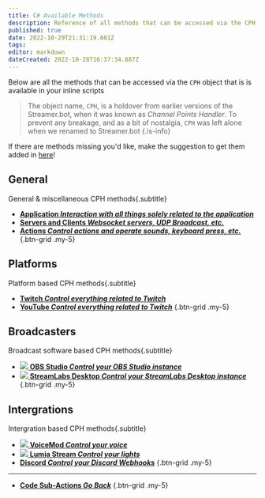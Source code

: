 ```yaml
---
title: C# Available Methods
description: Reference of all methods that can be accessed via the CPH object available in Streamer.bot
published: true
date: 2022-10-29T21:31:19.601Z
tags: 
editor: markdown
dateCreated: 2022-10-28T16:37:34.887Z
---
```


Below are all the methods that can be accessed via the `CPH` object that is is available in your inline scripts

> The object name, `CPH`, is a holdover from earlier versions of the Streamer.bot, when it was known as *Channel Points Handler*.
> To prevent any breakage, and as a bit of nostalgia, `CPH` was left alone when we renamed to Streamer.bot
{.is-info}

If there are methods missing you'd like, make the suggestion to get them added in [here](https://ideas.streamer.bot)!

## General
General & miscellaneous CPH methods{.subtitle}

* [<i class="mdi mdi-iframe primary--text"></i> **Application *Interaction with all things solely related to the application***](/Sub-Actions/Code/CSharp/Available-Methods/Application)
* [<i class="mdi mdi-server-network primary--text"></i> **Servers and Clients *Websocket servers, UDP Broadcast, etc.***](/Sub-Actions/Code/CSharp/Available-Methods/Servers-and-Clients)
* [<i class="mdi mdi-lightning-bolt primary--text"></i> **Actions *Control actions and operate sounds, keyboard press, etc.***](/Sub-Actions/Code/CSharp/Available-Methods/Actions)
{.btn-grid .my-5}

## Platforms
Platform based CPH methods{.subtitle}

* [<i class="mdi mdi-twitch text--twitch"></i> **Twitch *Control everything related to Twitch***](/Sub-Actions/Code/CSharp/Available-Methods/Twitch)
* [<i class="mdi mdi-youtube text--youtube"></i> **YouTube  *Control everything related to Twitch***](/Sub-Actions/Code/CSharp/Available-Methods/YouTube)
{.btn-grid .my-5}

## Broadcasters
Broadcast software based CPH methods{.subtitle}

* [<img src="https://streamer.bot/img/integrations/obs.svg"> **OBS Studio *Control your OBS Studio instance***](/Sub-Actions/Code/CSharp/Available-Methods/OBS)
* [<img src="https://streamer.bot/img/integrations/streamlabs.png"> **StreamLabs Desktop *Control your StreamLabs Desktop instance***](/Sub-Actions/Code/CSharp/Available-Methods/StreamLabs-Desktop)
{.btn-grid .my-5}

## Intergrations
Intergration based CPH methods{.subtitle}

* [<img src="https://streamer.bot/img/integrations/voicemod.png"> **VoiceMod *Control your voice***](/Sub-Actions/Code/CSharp/Available-Methods/VoiceMod)
* [<img src="https://streamer.bot/img/integrations/lumia.png"> **Lumia Stream *Control your lights***](/Sub-Actions/Code/CSharp/Available-Methods/Lumia-Stream)
* [<i class="mdi mdi-discord text--discord"></i> **Discord *Control your Discord Webhooks***](/Sub-Actions/Code/CSharp/Available-Methods/Discord)
{.btn-grid .my-5}

---

- [<i class="mdi mdi-chevron-left"></i> **Code Sub-Actions *Go Back***](/en/Sub-Actions/Code)
{.btn-grid .my-5}